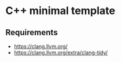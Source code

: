 # C++ minimal template

## Requirements

* https://clang.llvm.org/
* https://clang.llvm.org/extra/clang-tidy/
